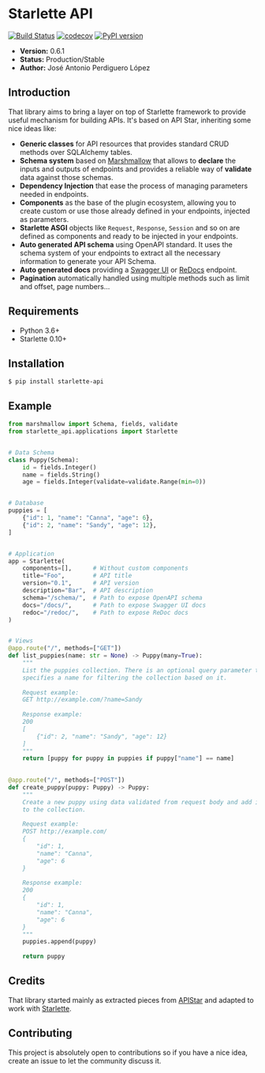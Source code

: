 # Starlette API
[![Build Status](https://travis-ci.org/PeRDy/starlette-api.svg?branch=master)](https://travis-ci.org/PeRDy/starlette-api)
[![codecov](https://codecov.io/gh/PeRDy/starlette-api/branch/master/graph/badge.svg)](https://codecov.io/gh/PeRDy/starlette-api)
[![PyPI version](https://badge.fury.io/py/starlette-api.svg)](https://badge.fury.io/py/starlette-api)

* **Version:** 0.6.1
* **Status:** Production/Stable
* **Author:** José Antonio Perdiguero López

## Introduction

That library aims to bring a layer on top of Starlette framework to provide useful mechanism for building APIs. It's 
based on API Star, inheriting some nice ideas like:

* **Generic classes** for API resources that provides standard CRUD methods over SQLAlchemy tables.
* **Schema system** based on [Marshmallow](https://github.com/marshmallow-code/marshmallow/) that allows to **declare**
the inputs and outputs of endpoints and provides a reliable way of **validate** data against those schemas.
* **Dependency Injection** that ease the process of managing parameters needed in endpoints.
* **Components** as the base of the plugin ecosystem, allowing you to create custom or use those already defined in 
your endpoints, injected as parameters.
* **Starlette ASGI** objects like `Request`, `Response`, `Session` and so on are defined as components and ready to be 
injected in your endpoints.
* **Auto generated API schema** using OpenAPI standard. It uses the schema system of your endpoints to extract all the 
necessary information to generate your API Schema.
* **Auto generated docs** providing a [Swagger UI](https://swagger.io/tools/swagger-ui/) or 
[ReDocs](https://rebilly.github.io/ReDoc/) endpoint.
* **Pagination** automatically handled using multiple methods such as limit and offset, page numbers...

## Requirements

* Python 3.6+
* Starlette 0.10+

## Installation

```console
$ pip install starlette-api
```

## Example

```python
from marshmallow import Schema, fields, validate
from starlette_api.applications import Starlette


# Data Schema
class Puppy(Schema):
    id = fields.Integer()
    name = fields.String()
    age = fields.Integer(validate=validate.Range(min=0))


# Database
puppies = [
    {"id": 1, "name": "Canna", "age": 6},
    {"id": 2, "name": "Sandy", "age": 12},
]


# Application
app = Starlette(
    components=[],      # Without custom components
    title="Foo",        # API title
    version="0.1",      # API version
    description="Bar",  # API description
    schema="/schema/",  # Path to expose OpenAPI schema
    docs="/docs/",      # Path to expose Swagger UI docs
    redoc="/redoc/",    # Path to expose ReDoc docs
)


# Views
@app.route("/", methods=["GET"])
def list_puppies(name: str = None) -> Puppy(many=True):
    """
    List the puppies collection. There is an optional query parameter that 
    specifies a name for filtering the collection based on it.
    
    Request example:
    GET http://example.com/?name=Sandy
    
    Response example:
    200
    [
        {"id": 2, "name": "Sandy", "age": 12}
    ]
    """
    return [puppy for puppy in puppies if puppy["name"] == name]
    

@app.route("/", methods=["POST"])
def create_puppy(puppy: Puppy) -> Puppy:
    """
    Create a new puppy using data validated from request body and add it
    to the collection.
    
    Request example:
    POST http://example.com/
    {
        "id": 1,
        "name": "Canna",
        "age": 6
    }
    
    Response example:
    200
    {
        "id": 1,
        "name": "Canna",
        "age": 6
    }
    """
    puppies.append(puppy)
    
    return puppy
```

## Credits

That library started mainly as extracted pieces from [APIStar](https://github.com/encode/apistar) and adapted to work 
with [Starlette](https://github.com/encode/starlette).

## Contributing

This project is absolutely open to contributions so if you have a nice idea, create an issue to let the community 
discuss it.